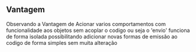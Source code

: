## Vantagem ##
Observando a Vantagem de Acionar varios comportamentos com funcionalidade aos objetos sem acoplar o codigo
ou seja o 'envio' funciona de forma isolada possibilitando adicionar novas formas de emissão ao codigo de forma simples sem muita alteração